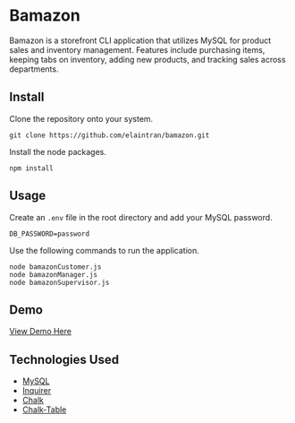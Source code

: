 # Bamazon
Bamazon is a storefront CLI application that utilizes MySQL for product sales and inventory management. Features include purchasing items, keeping tabs on inventory, adding new products, and tracking sales across departments.

## Install
Clone the repository onto your system.
```
git clone https://github.com/elaintran/bamazon.git
```
Install the node packages.
```
npm install
```

## Usage
Create an `.env` file in the root directory and add your MySQL password.
```
DB_PASSWORD=password
```
Use the following commands to run the application.
```
node bamazonCustomer.js
node bamazonManager.js
node bamazonSupervisor.js
```

## Demo
[View Demo Here]()

## Technologies Used
* [MySQL](https://www.npmjs.com/package/mysql)
* [Inquirer](https://www.npmjs.com/package/inquirer)
* [Chalk](https://www.npmjs.com/package/chalk)
* [Chalk-Table](https://www.npmjs.com/package/chalk-table)